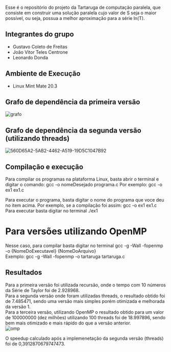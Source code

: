 
Esse é o repositório do projeto da Tartaruga de computação paralela, que consiste em 
construir uma solução paralela cujo valor de S seja o maior possível, ou seja,
possua a melhor aproximação para a série ln(T).

## Integrantes do grupo

- Gustavo Coleto de Freitas
- João Vitor Teles Centrone
- Leonardo Donda

## Ambiente de Execução
- Linux Mint Mate 20.3

## Grafo de dependência da primeira versão


![grafo](https://user-images.githubusercontent.com/62111019/167527932-3af0195c-c2eb-42e8-8023-0ac1aff2db9d.PNG)

## Grafo de dependência da segunda versão (utilizando threads)

![560D65A2-5AB2-4462-A519-19D5C1047B92](https://user-images.githubusercontent.com/71039126/167527163-62e8630e-7d17-4d94-bd6a-b5f92c5b876f.png)

## Compilação e execução

Para compilar os programas na plataforma Linux, basta abrir o terminal e digitar o comando: gcc -o nomeDesejado programa.c Por exemplo: gcc -o ex1 ex1.c

Para executar o programa, basta digitar o nome do programa que voce deu no item acima. Por exemplo, se a compilação foi assim: gcc -o ex1 ex1.c Para executar basta digitar no terminal ./ex1

# Para versões utilizando OpenMP
Nesse caso, para compilar basta digitar no terminal gcc -g -Wall -fopenmp -o {NomeDoExecutavel} {NomeDoArquivo}<br/>
Exemplo: gcc -g -Wall -fopenmp -o tartaruga tartaruga.c

## Resultados

Para a primeira versão foi utilizada recursão, onde o tempo com 10 números da Série de Taylor foi de 2.928968.<br/>
Para a segunda versão onde foram utilizadas threads, o resultado obtido foi de 7.485471, sendo uma versão mais simples porém otimizada e melhorada da versão 1.</br>
Para a terceira versão, utilizando OpenMP o resultado obtido para um valor de 100000000 (dez milhões) utilizando 100 threads foi de 18.997896, sendo bem mais otimizado e mais rápido do que a versão anterior.<br/>
![omp](https://user-images.githubusercontent.com/62111019/168712645-75373487-2994-48aa-923c-71e60edde205.PNG)




O speedup calculado após a implemenetação da segunda versão (threads) foi de 0,3912870679747473.
